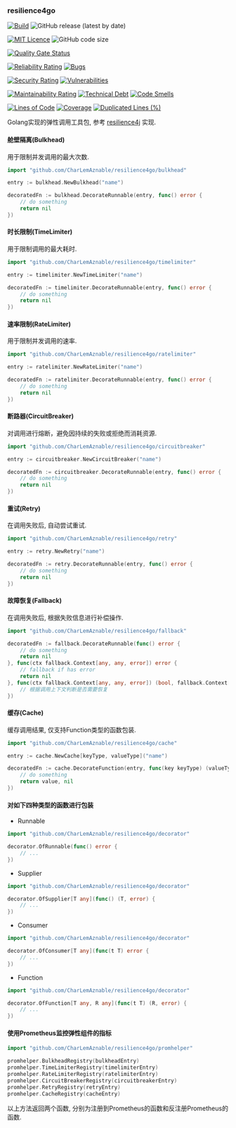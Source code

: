 ### resilience4go

[![Build](https://github.com/CharLemAznable/gofn/actions/workflows/go.yml/badge.svg)](https://github.com/CharLemAznable/resilience4go/actions/workflows/go.yml)
![GitHub release (latest by date)](https://img.shields.io/github/v/release/CharLemAznable/resilience4go)

[![MIT Licence](https://badges.frapsoft.com/os/mit/mit.svg?v=103)](https://opensource.org/licenses/mit-license.php)
![GitHub code size](https://img.shields.io/github/languages/code-size/CharLemAznable/resilience4go)

[![Quality Gate Status](https://sonarcloud.io/api/project_badges/measure?project=CharLemAznable_resilience4go&metric=alert_status)](https://sonarcloud.io/dashboard?id=CharLemAznable_resilience4go)

[![Reliability Rating](https://sonarcloud.io/api/project_badges/measure?project=CharLemAznable_resilience4go&metric=reliability_rating)](https://sonarcloud.io/dashboard?id=CharLemAznable_resilience4go)
[![Bugs](https://sonarcloud.io/api/project_badges/measure?project=CharLemAznable_resilience4go&metric=bugs)](https://sonarcloud.io/dashboard?id=CharLemAznable_resilience4go)

[![Security Rating](https://sonarcloud.io/api/project_badges/measure?project=CharLemAznable_resilience4go&metric=security_rating)](https://sonarcloud.io/dashboard?id=CharLemAznable_resilience4go)
[![Vulnerabilities](https://sonarcloud.io/api/project_badges/measure?project=CharLemAznable_resilience4go&metric=vulnerabilities)](https://sonarcloud.io/dashboard?id=CharLemAznable_resilience4go)

[![Maintainability Rating](https://sonarcloud.io/api/project_badges/measure?project=CharLemAznable_resilience4go&metric=sqale_rating)](https://sonarcloud.io/dashboard?id=CharLemAznable_resilience4go)
[![Technical Debt](https://sonarcloud.io/api/project_badges/measure?project=CharLemAznable_resilience4go&metric=sqale_index)](https://sonarcloud.io/dashboard?id=CharLemAznable_resilience4go)
[![Code Smells](https://sonarcloud.io/api/project_badges/measure?project=CharLemAznable_resilience4go&metric=code_smells)](https://sonarcloud.io/dashboard?id=CharLemAznable_resilience4go)

[![Lines of Code](https://sonarcloud.io/api/project_badges/measure?project=CharLemAznable_resilience4go&metric=ncloc)](https://sonarcloud.io/dashboard?id=CharLemAznable_resilience4go)
[![Coverage](https://sonarcloud.io/api/project_badges/measure?project=CharLemAznable_resilience4go&metric=coverage)](https://sonarcloud.io/dashboard?id=CharLemAznable_resilience4go)
[![Duplicated Lines (%)](https://sonarcloud.io/api/project_badges/measure?project=CharLemAznable_resilience4go&metric=duplicated_lines_density)](https://sonarcloud.io/dashboard?id=CharLemAznable_resilience4go)

Golang实现的弹性调用工具包, 参考 [resilience4j](https://github.com/resilience4j/resilience4j) 实现.

#### 舱壁隔离(Bulkhead)

用于限制并发调用的最大次数.

```go
import "github.com/CharLemAznable/resilience4go/bulkhead"

entry := bulkhead.NewBulkhead("name")

decoratedFn := bulkhead.DecorateRunnable(entry, func() error {
	// do something
	return nil
})
```

#### 时长限制(TimeLimiter)

用于限制调用的最大耗时.

```go
import "github.com/CharLemAznable/resilience4go/timelimiter"

entry := timelimiter.NewTimeLimiter("name")

decoratedFn := timelimiter.DecorateRunnable(entry, func() error {
	// do something
	return nil
})
```

#### 速率限制(RateLimiter)

用于限制并发调用的速率.

```go
import "github.com/CharLemAznable/resilience4go/ratelimiter"

entry := ratelimiter.NewRateLimiter("name")

decoratedFn := ratelimiter.DecorateRunnable(entry, func() error {
	// do something
	return nil
})
```

#### 断路器(CircuitBreaker)

对调用进行熔断，避免因持续的失败或拒绝而消耗资源.

```go
import "github.com/CharLemAznable/resilience4go/circuitbreaker"

entry := circuitbreaker.NewCircuitBreaker("name")

decoratedFn := circuitbreaker.DecorateRunnable(entry, func() error {
	// do something
	return nil
})
```

#### 重试(Retry)

在调用失败后, 自动尝试重试.

```go
import "github.com/CharLemAznable/resilience4go/retry"

entry := retry.NewRetry("name")

decoratedFn := retry.DecorateRunnable(entry, func() error {
	// do something
	return nil
})
```

#### 故障恢复(Fallback)

在调用失败后, 根据失败信息进行补偿操作.

```go
import "github.com/CharLemAznable/resilience4go/fallback"

decoratedFn := fallback.DecorateRunnable(func() error {
	// do something
	return nil
}, func(ctx fallback.Context[any, any, error]) error {
	// fallback if has error
	return nil
}, func(ctx fallback.Context[any, any, error]) (bool, fallback.Context[any, any, error]) {
	// 根据调用上下文判断是否需要恢复
})
```

#### 缓存(Cache)

缓存调用结果, 仅支持Function类型的函数包装.

```go
import "github.com/CharLemAznable/resilience4go/cache"

entry := cache.NewCache[keyType, valueType]("name")

decoratedFn := cache.DecorateFunction(entry, func(key keyType) (valueType, error) {
	// do something
	return value, nil
})
```

#### 对如下四种类型的函数进行包装

* Runnable

```go
import "github.com/CharLemAznable/resilience4go/decorator"

decorator.OfRunnable(func() error {
	// ...
})
```

* Supplier

```go
import "github.com/CharLemAznable/resilience4go/decorator"

decorator.OfSupplier[T any](func() (T, error) {
	// ...
})
```

* Consumer

```go
import "github.com/CharLemAznable/resilience4go/decorator"

decorator.OfConsumer[T any](func(t T) error {
	// ...
})
```

* Function

```go
import "github.com/CharLemAznable/resilience4go/decorator"

decorator.OfFunction[T any, R any](func(t T) (R, error) {
	// ...
})
```

#### 使用Prometheus监控弹性组件的指标

```go
import "github.com/CharLemAznable/resilience4go/promhelper"

promhelper.BulkheadRegistry(bulkheadEntry)
promhelper.TimeLimiterRegistry(timelimiterEntry)
promhelper.RateLimiterRegistry(ratelimiterEntry)
promhelper.CircuitBreakerRegistry(circuitbreakerEntry)
promhelper.RetryRegistry(retryEntry)
promhelper.CacheRegistry(cacheEntry)
```

以上方法返回两个函数, 分别为注册到Prometheus的函数和反注册Prometheus的函数.
